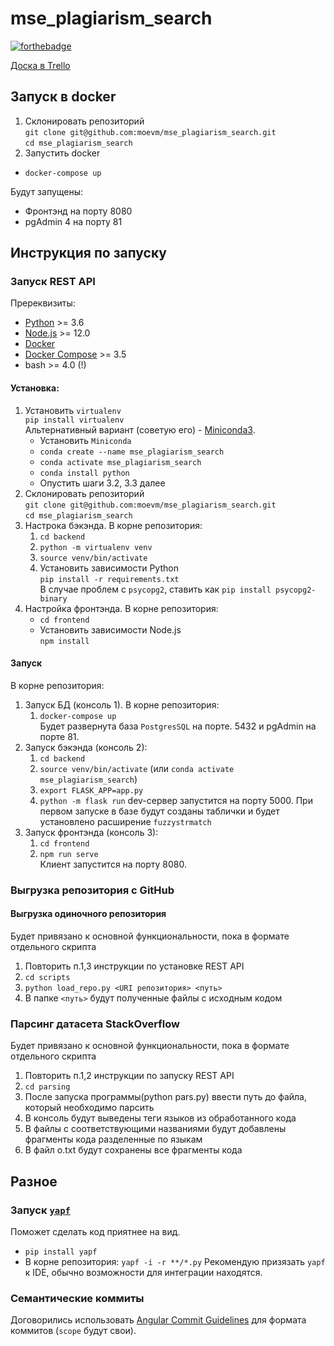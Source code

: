 # mse_plagiarism_search

[![forthebadge](https://forthebadge.com/images/badges/works-on-my-machine.svg)](https://forthebadge.com)

[Доска в Trello](https://trello.com/b/1opwXmzy)

## Запуск в docker
1. Склонировать репозиторий  
`git clone git@github.com:moevm/mse_plagiarism_search.git`  
`cd mse_plagiarism_search`  
2. Запустить docker
* `docker-compose up`

Будут запущены:
- Фронтэнд на порту 8080
- pgAdmin 4 на порту 81

## Инструкция по запуску
### Запуск REST API
Пререквизиты:
* [Python](https://www.python.org/) >= 3.6
* [Node.js](https://nodejs.org/en/) >= 12.0
* [Docker](https://docs.docker.com/get-docker/)
* [Docker Compose](https://docs.docker.com/compose/) >= 3.5
* bash >= 4.0 (!)

#### Установка:
1. Установить `virtualenv`  
`pip install virtualenv`  
Альтернативный вариант (советую его) - [Miniconda3](https://docs.conda.io/en/latest/miniconda.html).
    * Установить `Miniconda`
    * `conda create --name mse_plagiarism_search`
    * `conda activate mse_plagiarism_search`
    * `conda install python`
    * Опустить шаги 3.2, 3.3 далее
2. Склонировать репозиторий  
`git clone git@github.com:moevm/mse_plagiarism_search.git`  
`cd mse_plagiarism_search`
3. Настрока бэкэнда. В корне репозитория:
	1. `cd backend`  
	2. `python -m virtualenv venv`  
	3. `source venv/bin/activate`  
	4. Установить зависимости Python  
	`pip install -r requirements.txt`  
	В случае проблем с `psycopg2`, ставить как `pip install psycopg2-binary`  
4. Настройка фронтэнда. В корне репозитория:
	* `cd frontend`
	* Установить зависимости Node.js  
	`npm install`

#### Запуск
В корне репозитория:
1. Запуск БД (консоль 1). В корне репозитория:
	1. `docker-compose up`  
	Будет развернута база `PostgresSQL` на порте. 5432 и pgAdmin на порте 81.
2. Запуск бэкэнда (консоль 2):
	1. `cd backend`
	2. `source venv/bin/activate` (или `conda activate mse_plagiarism_search`)
	3. `export FLASK_APP=app.py`
	4. `python -m flask run`
	dev-сервер запустится на порту 5000. При первом запуске в базе будут созданы таблички и будет установлено расширение `fuzzystrmatch`
3. Запуск фронтэнда (консоль 3):
	1. `cd frontend`
	2. `npm run serve`  
	Клиент запустится на порту 8080.

### Выгрузка репозитория с GitHub

#### Выгрузка одиночного репозитория

Будет привязано к основной функциональности, пока в формате отдельного скрипта
1. Повторить п.1,3 инструкции по установке REST API
2. `cd scripts`
3. `python load_repo.py <URI репозитория> <путь>`
4. В папке `<путь>` будут полученные файлы с исходным кодом

### Парсинг датасета StackOverflow
Будет привязано к основной функциональности, пока в формате отдельного скрипта

1. Повторить п.1,2 инструкции по запуску REST API
2. `cd parsing`
3. После запуска программы(python pars.py) ввести путь до файла, который необходимо парсить
4. В консоль будут выведены теги языков из обработанного кода
5. В файлы с соответствующими названиями будут добавлены фрагменты кода разделенные по языкам
6. В файл o.txt будут сохранены все фрагменты кода

## Разное
### Запуск [`yapf`](https://github.com/google/yapf)
Поможет сделать код приятнее на вид.
* `pip install yapf`
* В корне репозитория: `yapf -i -r **/*.py`
Рекомендую призязать `yapf` к IDE, обычно возможности для интеграции находятся.

### Семантические коммиты
Договорились использовать [Angular Commit Guidelines](https://github.com/angular/angular/blob/master/CONTRIBUTING.md#-commit-message-format) для формата коммитов (`scope` будут свои).
